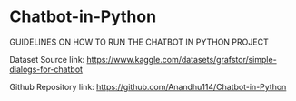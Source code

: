 # Chatbot-in-Python

GUIDELINES ON HOW TO RUN THE CHATBOT IN PYTHON PROJECT 

Dataset Source link: 
https://www.kaggle.com/datasets/grafstor/simple-dialogs-for-chatbot


Github Repository link:  https://github.com/Anandhu114/Chatbot-in-Python
